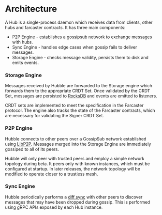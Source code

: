 # Architecture

A Hub is a single-process daemon which receives data from clients, other hubs and farcaster contracts. It has three main components:

- P2P Engine - establishes a gossipsub network to exchange messages with hubs.
- Sync Engine - handles edge cases when gossip fails to deliver messages.
- Storage Engine - checks message validity, persists them to disk and emits events.

### Storage Engine

Messages received by Hubble are forwarded to the Storage engine which forwards them to the appropriate CRDT Set. Once validated by the CRDT Set, messages are persisted to [RocksDB](https://github.com/facebook/rocksdb) and events are emitted to listeners.


CRDT sets are implemented to meet the specification in the Farcaster protocol. The engine also tracks the state of the Farcaster contracts, which are necessary for validating the Signer CRDT Set.

### P2P Engine

Hubble connects to other peers over a GossipSub network established using [LibP2P](https://github.com/libp2p/libp2p). Messages merged into the Storage Engine are immediately gossiped to all of its peers.

Hubble will only peer with trusted peers and employ a simple network topology during beta. It peers only with known instances, which must be configured at startup. In later releases, the network topology will be modified to operate closer to a trustless mesh.

### Sync Engine

Hubble periodically performs a [diff sync](https://github.com/farcasterxyz/protocol#41-synchronization) with other peers to discover messages that may have been dropped during gossip. This is performed using gRPC APIs exposed by each Hub instance.

